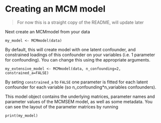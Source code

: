 # Creating an MCM model
> For now this is a straight copy of the README, will update later

Next create an MCMmodel from your data
``` 
my_model <- MCMmodel(data)
```

By default, this will create model with one latent confounder, and constrained loadings of this confounder on your variables (i.e. 1 parameter for confounding). You can change this using the appropriate arguments.
``` 
my_extensive_model <- MCMmodel(data, n_confounding=2, constrained_a=FALSE)
```

By seting `constrained_a` to `FALSE` one parameter is fitted for each latent confounder for each variable (so n_confounding*n_variables confounders).

This model object contains the underlying matrices, parameter names and parameter values of the MCMSEM model, as well as some metadata. You can see the layout of the parameter matrices by running
```
print(my_model)
```
